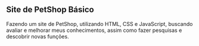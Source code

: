 <h2>Site de PetShop Básico</h2>
<p>Fazendo um site de PetShop, utilizando HTML, CSS e JavaScript, buscando avaliar e melhorar meus conhecimentos, assim como fazer pesquisas e descobrir novas funções.</p>


